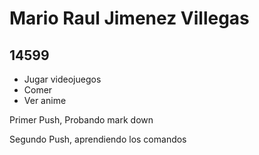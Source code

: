 # Mario Raul Jimenez Villegas
## 14599

- Jugar videojuegos
- Comer
- Ver anime

Primer Push, Probando mark down

Segundo Push, aprendiendo los comandos
